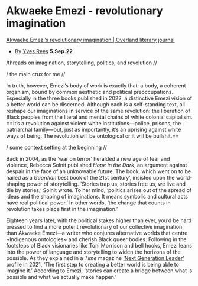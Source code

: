 # Akwaeke Emezi - revolutionary imagination

[Akwaeke Emezi’s revolutionary imagination | Overland literary journal](https://overland.org.au/2022/09/akwaeke-emezis-revolutionary-imagination/) 

  - By  [Yves Rees](https://overland.org.au/author/yves-rees/)   **5.Sep.22**

/threads on imagination, storytelling, politics, and revolution //

/ the main crux for me //

In truth, however, Emezi’s body of work is exactly that: a body, a coherent organism, bound by common aesthetic and political preoccupations. Especially in the three books published in 2022, a distinctive Emezi vision of a better world can be discerned. Although each is a self-standing text, all reshape our imaginations in service of the same revolution: the liberation of Black peoples from the literal and mental chains of white colonial capitalism. ==It’s a revolution against violent white institutions—police, prisons, the patriarchal family—but, just as importantly, it’s an uprising against white ways of being. The revolution will be ontological or it will be bullshit.==

/ some context setting at the beginning //

Back in 2004, as the ‘war on terror’ heralded a new age of fear and violence, Rebecca Solnit published *Hope in the Dark*, an argument against despair in the face of an unknowable future. The book, which went on to be hailed as a *Guardian*‘best book of the 21st century’, insisted upon the world-shaping power of storytelling. ‘Stories trap us, stories free us, we live and die by stories,’ Solnit wrote. To her mind, ‘politics arises out of the spread of ideas and the shaping of imaginations. It means symbolic and cultural acts have real political power.’ In other words, ‘the change that counts in revolution takes place first in the imagination.’

Eighteen years later, with the political stakes higher than ever, you’d be hard pressed to find a more potent revolutionary of our collective imagination than Akwaeke Emezi—a writer who conjures alternative worlds that centre ~Indigenous ontologies~ and cherish Black queer bodies. Following in the footsteps of Black visionaries like Toni Morrison and bell hooks, Emezi leans into the power of language and storytelling to widen the horizons of the possible. As they explained in a *Time* magazine  [‘Next Generation Leader’](https://time.com/collection-post/6047430/akwaeke-emezi-next-generation-leaders/)  profile in 2021, ‘The first step to creating a better world is being able to imagine it.’ According to Emezi, ‘stories can create a bridge between what is possible and what we actually make happen.’




